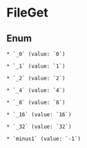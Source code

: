 
# FileGet

## Enum


    * `_0` (value: `0`)

    * `_1` (value: `1`)

    * `_2` (value: `2`)

    * `_4` (value: `4`)

    * `_8` (value: `8`)

    * `_16` (value: `16`)

    * `_32` (value: `32`)

    * `minus1` (value: `-1`)




